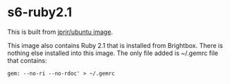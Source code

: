 # s6-ruby2.1

This is built from  [jprjr/ubuntu image](https://registry.hub.docker.com/u/jprjr/ubuntu-base/). 

This image also contains Ruby 2.1 that is installed from Brightbox.  There is nothing else installed into this image. The only file added is ~/.gemrc file that contains:

`gem: --no-ri --no-rdoc' > ~/.gemrc`
